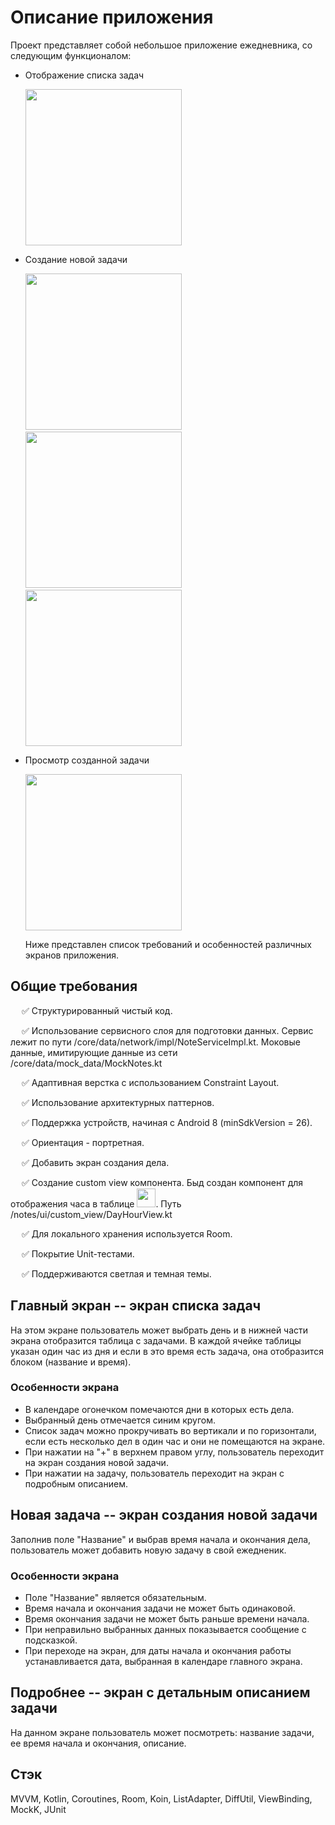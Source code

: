 # Описание приложения

Проект представляет собой небольшое приложение ежедневника, со следующим функционалом:

- Отображение списка задач

  <img src="https://github.com/VPolikushin94/DailyPlanner/assets/121296133/88b416b2-b93f-435a-8e53-81cfcbf66c5e" width="250"/>

- Создание новой задачи

  <img src="https://github.com/VPolikushin94/DailyPlanner/assets/121296133/6249abbf-246b-41a8-a796-0baae2c23b0e" width="250"/> &emsp;
  <img src="https://github.com/VPolikushin94/DailyPlanner/assets/121296133/968bce0f-1d30-4b6a-aeae-441d17771696" width="250"/> &emsp;
  <img src="https://github.com/VPolikushin94/DailyPlanner/assets/121296133/90e7795d-92e0-405b-afe4-550955a9ef96" width="250"/>

- Просмотр созданной задачи

  <img src="https://github.com/VPolikushin94/DailyPlanner/assets/121296133/1f532e3f-b1d0-4a29-b55c-8b12816466f8" width="250"/>

  Ниже представлен список требований и особенностей различных экранов приложения.

## Общие требования

&emsp; ✅ Структурированный чистый код.

&emsp; ✅ Использование сервисного слоя для подготовки данных. Сервис лежит по пути /core/data/network/impl/NoteServiceImpl.kt. Моковые данные, имитирующие данные из сети /core/data/mock_data/MockNotes.kt

&emsp; ✅ Адаптивная верстка с использованием Constraint Layout.

&emsp; ✅ Использование архитектурных паттернов.

&emsp; ✅ Поддержка устройств, начиная с Android 8 (minSdkVersion = 26).

&emsp; ✅ Ориентация - портретная.

&emsp; ✅ Добавить экран создания дела.

&emsp; ✅ Создание custom view компонента. Быд создан компонент для отображения часа в таблице <img src="https://github.com/VPolikushin94/DailyPlanner/assets/121296133/b79bca2d-5e30-4ef7-9f2a-863b1fef7dab" width="30"/>. Путь /notes/ui/custom_view/DayHourView.kt

&emsp; ✅ Для локального хранения используется Room.

&emsp; ✅ Покрытие Unit-тестами.

&emsp; ✅ Поддерживаются светлая и темная темы.

## Главный экран -- экран списка задач

На этом экране пользователь может выбрать день и в нижней части экрана отобразится таблица с задачами. В каждой ячейке таблицы указан один час из дня и если в это время есть задача, она отобразится блоком (название и время).

### Особенности экрана

- В календаре огонечком помечаются дни в которых есть дела.
- Выбранный день отмечается синим кругом.
- Список задач можно прокручивать во вертикали и по горизонтали, если есть несколько дел в один час и они не помещаются на экране.
- При нажатии на "+" в верхнем правом углу, пользователь переходит на экран создания новой задачи.
- При нажатии на задачу, пользователь переходит на экран с подробным описанием.

## Новая задача -- экран создания новой задачи

Заполнив поле "Название" и выбрав время начала и окончания дела, пользователь может добавить новую задачу в свой ежедненик.

### Особенности экрана

- Поле "Название" является обязательным.
- Время начала и окончания задачи не может быть одинаковой.
- Время окончания задачи не может быть раньше времени начала.
- При неправильно выбранных данных показывается сообщение с подсказкой.
- При переходе на экран, для даты начала и окончания работы устанавливается дата, выбранная в календаре главного экрана.

## Подробнее -- экран с детальным описанием задачи

На данном экране пользователь может посмотреть: название задачи, ее время начала и окончания, описание.

## Стэк

MVVM, Kotlin, Coroutines, Room, Koin, ListAdapter, DiffUtil, ViewBinding, MockK, JUnit
